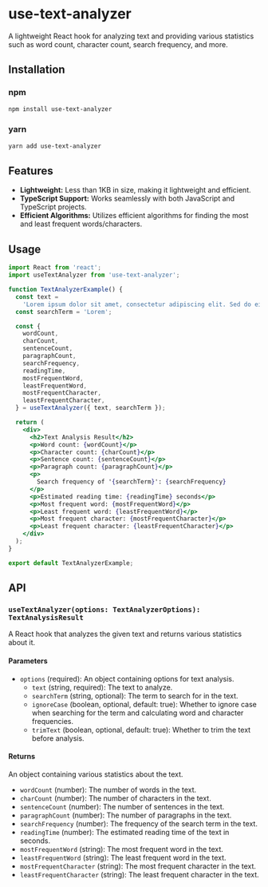 # use-text-analyzer

A lightweight React hook for analyzing text and providing various statistics such as word count, character count, search frequency, and more.

## Installation

### npm

```bash
npm install use-text-analyzer
```

### yarn

```bash
yarn add use-text-analyzer
```

## Features

- **Lightweight:** Less than 1KB in size, making it lightweight and efficient.
- **TypeScript Support:** Works seamlessly with both JavaScript and TypeScript projects.
- **Efficient Algorithms:** Utilizes efficient algorithms for finding the most and least frequent words/characters.

## Usage

```jsx
import React from 'react';
import useTextAnalyzer from 'use-text-analyzer';

function TextAnalyzerExample() {
  const text =
    'Lorem ipsum dolor sit amet, consectetur adipiscing elit. Sed do eiusmod tempor incididunt ut labore et dolore magna aliqua.';
  const searchTerm = 'Lorem';

  const {
    wordCount,
    charCount,
    sentenceCount,
    paragraphCount,
    searchFrequency,
    readingTime,
    mostFrequentWord,
    leastFrequentWord,
    mostFrequentCharacter,
    leastFrequentCharacter,
  } = useTextAnalyzer({ text, searchTerm });

  return (
    <div>
      <h2>Text Analysis Result</h2>
      <p>Word count: {wordCount}</p>
      <p>Character count: {charCount}</p>
      <p>Sentence count: {sentenceCount}</p>
      <p>Paragraph count: {paragraphCount}</p>
      <p>
        Search frequency of '{searchTerm}': {searchFrequency}
      </p>
      <p>Estimated reading time: {readingTime} seconds</p>
      <p>Most frequent word: {mostFrequentWord}</p>
      <p>Least frequent word: {leastFrequentWord}</p>
      <p>Most frequent character: {mostFrequentCharacter}</p>
      <p>Least frequent character: {leastFrequentCharacter}</p>
    </div>
  );
}

export default TextAnalyzerExample;
```

## API

### `useTextAnalyzer(options: TextAnalyzerOptions): TextAnalysisResult`

A React hook that analyzes the given text and returns various statistics about it.

#### Parameters

- `options` (required): An object containing options for text analysis.
  - `text` (string, required): The text to analyze.
  - `searchTerm` (string, optional): The term to search for in the text.
  - `ignoreCase` (boolean, optional, default: true): Whether to ignore case when searching for the term and calculating word and character frequencies.
  - `trimText` (boolean, optional, default: true): Whether to trim the text before analysis.

#### Returns

An object containing various statistics about the text.

- `wordCount` (number): The number of words in the text.
- `charCount` (number): The number of characters in the text.
- `sentenceCount` (number): The number of sentences in the text.
- `paragraphCount` (number): The number of paragraphs in the text.
- `searchFrequency` (number): The frequency of the search term in the text.
- `readingTime` (number): The estimated reading time of the text in seconds.
- `mostFrequentWord` (string): The most frequent word in the text.
- `leastFrequentWord` (string): The least frequent word in the text.
- `mostFrequentCharacter` (string): The most frequent character in the text.
- `leastFrequentCharacter` (string): The least frequent character in the text.
